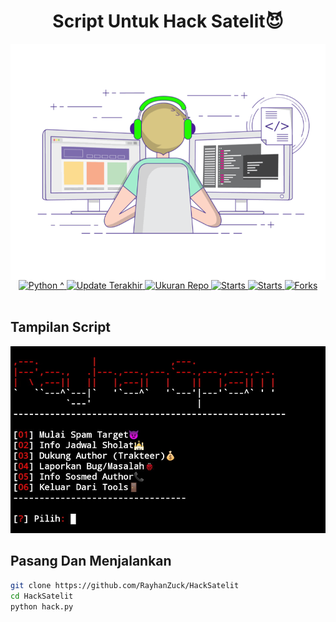 <h1 align="center"><b>Script Untuk Hack Satelit😈</b></h1>

<div align="center">
  
  <img src="https://raw.githubusercontent.com/devSouvik/devSouvik/master/gif3.gif" style="display:block; margin:auto;" widht="1000"/>
</a>
  <a href="https://github.com/RayhanZuck">
    <img alt="Python ^" src="https://img.shields.io/static/v1?label=Code&message=Python&color=brightgreen"/>
  </a>
  <a href="https://github.com/RayhanZuck">
    <img alt="Update Terakhir" src="https://img.shields.io/badge/Update%20Terakhir-26Mei-orange"/>
  </a>
   <a href="https://github.com/RayhanZuck">
    <img alt="Ukuran Repo" src="https://img.shields.io/badge/Ukuran%20Repo-1.29MB-blue"/>
  </a>
<a href="https://www.facebook.com/RayhanBusiness">
    <img alt="Starts" src="https://img.shields.io/badge/facebook:%20Rayhan%20Business-344E86?style=for-the-badge&logo=facebook&logoColor=white"/>
  </a>
  <a href="https://www.facebook.com/Rayhan.27.Xyz">
    <img alt="Starts" src="https://img.shields.io/badge/facebook:%20Rayhan%2027-344E86?style=for-the-badge&logo=facebook&logoColor=white"/>
  </a>
  <a href="https://github.com/RayhanZuck">
    <img alt="Forks" src="https://img.shields.io/badge/Github:%20RayhanZuck-lightgrey?style=for-the-badge&logo=github&logoColor=white"/>
  </a>
</div>
<br>

## Tampilan Script
<img alt="Rayhan" src="https://raw.githubusercontent.com/RayhanZuck/BrutalSpam/main/IMAGE/Screenshot_2022-05-26-03-23-45-840_com.termux-picsay.jpg"/>

## Pasang Dan Menjalankan
```sh
git clone https://github.com/RayhanZuck/HackSatelit
cd HackSatelit
python hack.py
```
